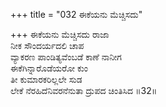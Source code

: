 +++
title = "032 ಈಕೆಯನು ಮೆಚ್ಚಿಸದು"

+++
ಈಕೆಯನು ಮೆಚ್ಚಿಸದು ರಾಜಾ  
ನೀಕ ಸೌಂದರ್ಯದಲಿ ಚಾಪ  
ವ್ಯಾಕರಣ ಪಾಂಡಿತ್ಯವೆಂಬಡೆ ಕಾಣೆ ನಾನೀಗ   
ಈಕೆಗಿನ್ನಾರೊಡೆಯರೋ ಕುಂ  
ತೀ ಕುಮಾರಕರಿಲ್ಲಲೇ ಸುಡ  
ಲೇಕೆ ನೆರಹಿದೆನಿವರನೆನುತಾ ದ್ರುಪದ ಚಿಂತಿಸಿದ      ॥32॥
